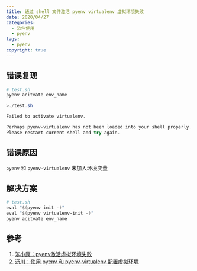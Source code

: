 ```yaml
---
title: 通过 shell 文件激活 pyenv virtualenv 虚拟环境失败
date: 2020/04/27
categories:
  - 软件使用
  - pyenv
tags:
  - pyenv
copyright: true
---
```


## 错误复现

```powershell
# test.sh
pyenv acitvate env_name
```

```powershell
>./test.sh

Failed to activate virtualenv.

Perhaps pyenv-virtualenv has not been loaded into your shell properly.
Please restart current shell and try again.
```

## 错误原因

`pyenv` 和 `pyenv-virtualenv` 未加入环境变量

## 解决方案

```powershell
# test.sh
eval "$(pyenv init -)"
eval "$(pyenv virtualenv-init -)"
pyenv acitvate env_name
```

## 参考

1. [笨小康：pyenv激活虚拟环境失败][1]
2. [沥川：使用 pyenv 和 pyenv-virtualenv 配置虚拟环境][2]

[1]: https://www.cnblogs.com/walker-/p/10976027.html
[2]: https://hugo1030.github.io/tech/pynv-virtualenv/